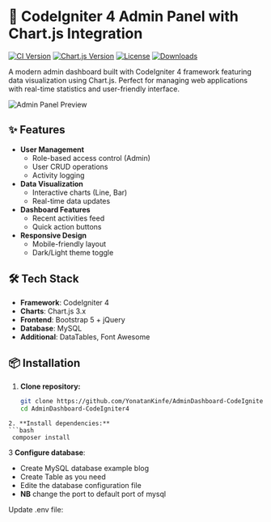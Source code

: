 # 🚀 CodeIgniter 4 Admin Panel with Chart.js Integration

[![CI Version](https://img.shields.io/badge/CodeIgniter-4.x-red?style=flat-square&logo=codeigniter)](https://codeigniter.com)
[![Chart.js Version](https://img.shields.io/badge/Chart.js-3.x-FF6384?style=flat-square&logo=chart.js)](https://www.chartjs.org)
[![License](https://img.shields.io/github/license/yourusername/reponame?style=flat-square)](LICENSE)
[![Downloads](https://img.shields.io/github/downloads/yourusername/reponame/total?style=flat-square)](https://github.com/yourusername/reponame/archive/main.zip)

A modern admin dashboard built with CodeIgniter 4 framework featuring data visualization using Chart.js. Perfect for managing web applications with real-time statistics and user-friendly interface.

![Admin Panel Preview](screenshots/dashboard-preview.png)

## ✨ Features

- **User Management**
  - Role-based access control (Admin)
  - User CRUD operations
  - Activity logging
- **Data Visualization**
  - Interactive charts (Line, Bar)
  - Real-time data updates
- **Dashboard Features**
  - Recent activities feed
  - Quick action buttons
- **Responsive Design**
  - Mobile-friendly layout
  - Dark/Light theme toggle

## 🛠️ Tech Stack

- **Framework**: CodeIgniter 4
- **Charts**: Chart.js 3.x
- **Frontend**: Bootstrap 5 + jQuery
- **Database**: MySQL
- **Additional**: DataTables, Font Awesome

## 📦 Installation

1. **Clone repository:**
   ```bash
   git clone https://github.com/YonatanKinfe/AdminDashboard-CodeIgniter4.git
   cd AdminDashboard-CodeIgniter4
  ```
2. **Install dependencies:**
 ```bash
   composer install
```
3 **Configure database**:
- Create MySQL database example blog
- Create Table as you need
- Edite the database configuration file
- **NB** change the port to default port of mysql 

Update .env file:
